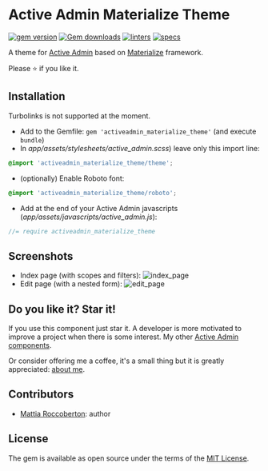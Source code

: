 # Active Admin Materialize Theme
[![gem version](https://badge.fury.io/rb/activeadmin_materialize_theme.svg)](https://badge.fury.io/rb/activeadmin_materialize_theme) [![Gem downloads](https://badgen.net/rubygems/dt/activeadmin_materialize_theme)](https://rubygems.org/gems/activeadmin_materialize_theme) [![linters](https://github.com/blocknotes/activeadmin_materialize_theme/actions/workflows/linters.yml/badge.svg)](https://github.com/blocknotes/activeadmin_materialize_theme/actions/workflows/linters.yml) [![specs](https://github.com/blocknotes/activeadmin_materialize_theme/actions/workflows/specs.yml/badge.svg)](https://github.com/blocknotes/activeadmin_materialize_theme/actions/workflows/specs.yml)

A theme for [Active Admin](https://activeadmin.info) based on [Materialize](https://materializecss.com) framework.

Please :star: if you like it.

## Installation

Turbolinks is not supported at the moment.

- Add to the Gemfile: `gem 'activeadmin_materialize_theme'` (and execute `bundle`)
- In _app/assets/stylesheets/active_admin.scss_) leave only this import line:
```scss
@import 'activeadmin_materialize_theme/theme';
```
- (optionally) Enable Roboto font:
```scss
@import 'activeadmin_materialize_theme/roboto';
```
- Add at the end of your Active Admin javascripts (_app/assets/javascripts/active_admin.js_):
```js
//= require activeadmin_materialize_theme
```

## Screenshots

- Index page (with scopes and filters):
![index_page](extra/screenshot.png)
- Edit page (with a nested form):
![edit_page](extra/screenshot2.png)

## Do you like it? Star it!

If you use this component just star it. A developer is more motivated to improve a project when there is some interest. My other [Active Admin components](https://github.com/blocknotes?utf8=✓&tab=repositories&q=activeadmin&type=source).

Or consider offering me a coffee, it's a small thing but it is greatly appreciated: [about me](https://www.blocknot.es/about-me).

## Contributors

- [Mattia Roccoberton](http://blocknot.es): author

## License

The gem is available as open source under the terms of the [MIT License](https://opensource.org/licenses/MIT).
